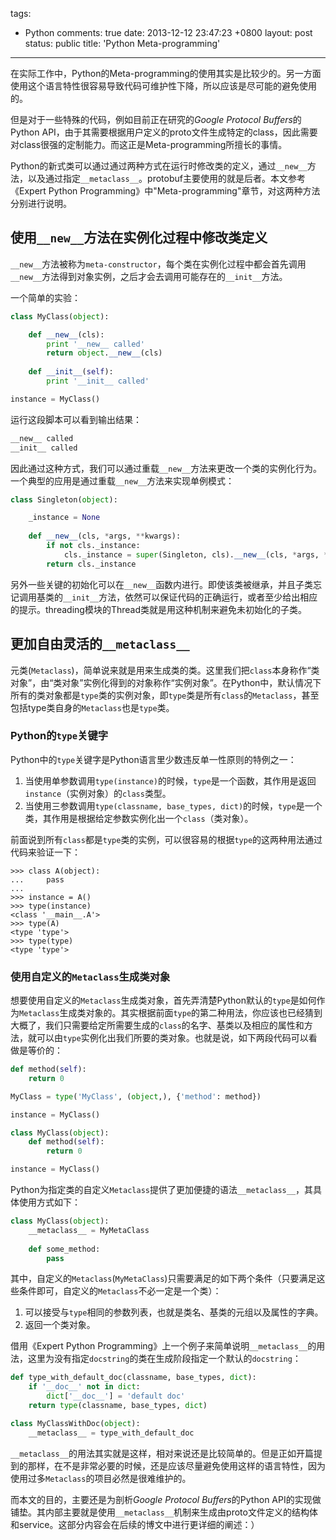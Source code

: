 tags: 
- Python
comments: true
date: 2013-12-12 23:47:23 +0800
layout: post
status: public
title: 'Python Meta-programming'
---

在实际工作中，Python的Meta-programming的使用其实是比较少的。另一方面使用这个语言特性很容易导致代码可维护性下降，所以应该是尽可能的避免使用的。

但是对于一些特殊的代码，例如目前正在研究的*Google Protocol Buffers*的Python API，由于其需要根据用户定义的proto文件生成特定的class，因此需要对class很强的定制能力。而这正是Meta-programming所擅长的事情。

Python的新式类可以通过通过两种方式在运行时修改类的定义，通过`__new__`方法，以及通过指定`__metaclass__`。protobuf主要使用的就是后者。本文参考《Expert Python Programming》中"Meta-programming"章节，对这两种方法分别进行说明。

## 使用`__new__`方法在实例化过程中修改类定义 ##

`__new__`方法被称为`meta-constructor`，每个类在实例化过程中都会首先调用`__new__`方法得到对象实例，之后才会去调用可能存在的`__init__`方法。

一个简单的实验：
```python
class MyClass(object):

    def __new__(cls):
        print '__new__ called'
        return object.__new__(cls)
    
    def __init__(self):
        print '__init__ called'

instance = MyClass()
```

运行这段脚本可以看到输出结果：

```bash
__new__ called
__init__ called
```

因此通过这种方式，我们可以通过重载`__new__`方法来更改一个类的实例化行为。一个典型的应用是通过重载`__new__`方法来实现单例模式：

```python
class Singleton(object):

    _instance = None
    
    def __new__(cls, *args, **kwargs):
        if not cls._instance:
            cls._instance = super(Singleton, cls).__new__(cls, *args, **kwargs)
        return cls._instance
```

另外一些关键的初始化可以在`__new__`函数内进行。即使该类被继承，并且子类忘记调用基类的`__init__`方法，依然可以保证代码的正确运行，或者至少给出相应的提示。threading模块的Thread类就是用这种机制来避免未初始化的子类。


## 更加自由灵活的`__metaclass__`

元类(`Metaclass`)，简单说来就是用来生成类的类。这里我们把`class`本身称作“类对象”，由“类对象”实例化得到的对象称作“实例对象”。在Python中，默认情况下所有的类对象都是`type`类的实例对象，即`type`类是所有`class`的`Metaclass`，甚至包括type类自身的`Metaclass`也是`type`类。

### Python的`type`关键字

Python中的`type`关键字是Python语言里少数违反单一性原则的特例之一：

1. 当使用单参数调用`type(instance)`的时候，`type`是一个函数，其作用是返回`instance`（实例对象）的`class`类型。
2. 当使用三参数调用`type(classname, base_types, dict)`的时候，`type`是一个类，其作用是根据给定参数实例化出一个`class`（类对象）。

前面说到所有`class`都是`type`类的实例，可以很容易的根据`type`的这两种用法通过代码来验证一下：

```pycon
>>> class A(object):
...     pass
... 
>>> instance = A()
>>> type(instance)
<class '__main__.A'>
>>> type(A)
<type 'type'>
>>> type(type)
<type 'type'>
```

### 使用自定义的`Metaclass`生成类对象

想要使用自定义的`Metaclass`生成类对象，首先弄清楚Python默认的`type`是如何作为`Metaclass`生成类对象的。其实根据前面`type`的第二种用法，你应该也已经猜到大概了，我们只需要给定所需要生成的`class`的名字、基类以及相应的属性和方法，就可以由`type`实例化出我们所要的类对象。也就是说，如下两段代码可以看做是等价的：

```python
def method(self):
    return 0

MyClass = type('MyClass', (object,), {'method': method})

instance = MyClass()
```

```python
class MyClass(object):
    def method(self):
        return 0

instance = MyClass()
```

Python为指定类的自定义`Metaclass`提供了更加便捷的语法`__metaclass__`，其具体使用方式如下：

```python
class MyClass(object):
    __metaclass__ = MyMetaClass
	
    def some_method:
        pass
```

其中，自定义的`Metaclass`(`MyMetaClass`)只需要满足的如下两个条件（只要满足这些条件即可，自定义的`Metaclass`不必一定是一个类）：

1. 可以接受与`type`相同的参数列表，也就是类名、基类的元组以及属性的字典。
2. 返回一个类对象。

借用《Expert Python Programming》上一个例子来简单说明`__metaclass__`的用法，这里为没有指定`docstring`的类在生成阶段指定一个默认的`docstring`：

```python
def type_with_default_doc(classname, base_types, dict):
    if '__doc__' not in dict:
        dict['__doc__'] = 'default doc'
    return type(classname, base_types, dict)

class MyClassWithDoc(object):
    __metaclass__ = type_with_default_doc
```

`__metaclass__`的用法其实就是这样，相对来说还是比较简单的。但是正如开篇提到的那样，在不是非常必要的时候，还是应该尽量避免使用这样的语言特性，因为使用过多`Metaclass`的项目必然是很难维护的。

而本文的目的，主要还是为剖析*Google Protocol Buffers*的Python API的实现做铺垫。其内部主要就是使用`__metaclass__`机制来生成由proto文件定义的结构体和service。这部分内容会在后续的博文中进行更详细的阐述：）